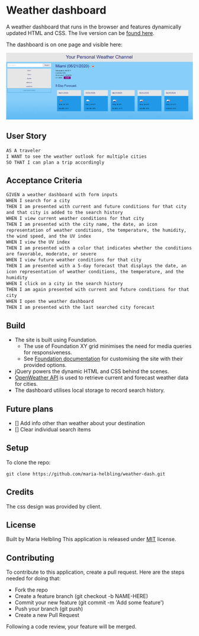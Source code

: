 # Weather dashboard

A weather dashboard that runs in the browser and features dynamically updated HTML and CSS.
The live version can be [found here](https://maria-helbling.github.io/weather-dash/).

The dashboard is on one page and visible here:

![screenshot of dashboard](assets/images/screenshot.PNG)

## User Story

```
AS A traveler
I WANT to see the weather outlook for multiple cities
SO THAT I can plan a trip accordingly
```

## Acceptance Criteria

```
GIVEN a weather dashboard with form inputs
WHEN I search for a city
THEN I am presented with current and future conditions for that city and that city is added to the search history
WHEN I view current weather conditions for that city
THEN I am presented with the city name, the date, an icon representation of weather conditions, the temperature, the humidity, the wind speed, and the UV index
WHEN I view the UV index
THEN I am presented with a color that indicates whether the conditions are favorable, moderate, or severe
WHEN I view future weather conditions for that city
THEN I am presented with a 5-day forecast that displays the date, an icon representation of weather conditions, the temperature, and the humidity
WHEN I click on a city in the search history
THEN I am again presented with current and future conditions for that city
WHEN I open the weather dashboard
THEN I am presented with the last searched city forecast
```
## Build

* The site is built using Foundation.
   * The use of Foundation XY grid minimises the need for media queries for responsiveness.
   * See [Foundation documentation](https://get.foundation/sites/docs/) for customising the site with their provided options.
* jQuery powers the dynamic HTML and CSS behind the scenes.
* [OpenWeather API](https://openweathermap.org/api) is used to retrieve current and forecast weather data for cities. 
* The dashboard utilises local storage to record search history.

## Future plans

- [] Add info other than weather about your destination
- [] Clear individual search items

## Setup

To clone the repo:
```
git clone https://github.com/maria-helbling/weather-dash.git
``` 

## Credits

The css design was provided by client.

## License

Built by Maria Helbling
This application is released under [MIT](assets/LICENSE.txt) license.

## Contributing

To contribute to this application, create a pull request.
Here are the steps needed for doing that:
- Fork the repo
- Create a feature branch (git checkout -b NAME-HERE)
- Commit your new feature (git commit -m 'Add some feature')
- Push your branch (git push)
- Create a new Pull Request

Following a code review, your feature will be merged.

